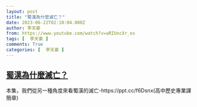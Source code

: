 ```yaml
---
layout: post
title: "蜀漢為什麼滅亡？"
date: 2023-06-22T02:10:04.000Z
author: 李天豪
from: https://www.youtube.com/watch?v=aRIUncXr_es
tags: [  李天豪 ]
comments: True
categories: [  李天豪 ]
---
```

<!--1687399804000-->
[蜀漢為什麼滅亡？](https://www.youtube.com/watch?v=aRIUncXr_es)
------

<div>
本集，我們從另一種角度來看蜀漢的滅亡-https://ppt.cc/f6Dsnx(高中歷史專業課簡章)
</div>
